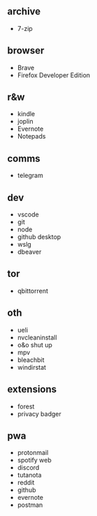 ## archive

- 7-zip

## browser

- Brave
- Firefox Developer Edition

## r&w

- kindle
- joplin
- Evernote
- Notepads
## comms

- telegram

## dev

- vscode
- git
- node
- github desktop
- wslg
- dbeaver

## tor

- qbittorrent

## oth

- ueli
- nvcleaninstall
- o&o shut up
- mpv
- bleachbit
- windirstat

## extensions

- forest
- privacy badger

## pwa

- protonmail
- spotify web
- discord
- tutanota
- reddit
- github
- evernote
- postman
